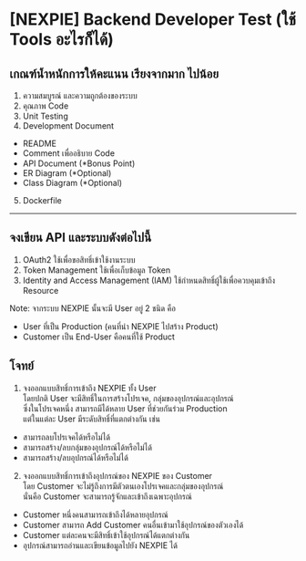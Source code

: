 # [NEXPIE] Backend Developer Test (ใช้ Tools อะไรก็ได้)

## เกณฑ์น้ำหนักการให้คะแนน เรียงจากมาก ไปน้อย
1. ความสมบูรณ์ และความถูกต้องของระบบ
2. คุณภาพ Code
3. Unit Testing
4. Development Document
* README
* Comment เพื่ออธิบาย Code
* API Document (*Bonus Point)
* ER Diagram (*Optional)
* Class Diagram (*Optional)
5. Dockerfile

---

## จงเขียน API และระบบดังต่อไปนี้
1. OAuth2 ใช้เพื่อขอสิทธิ์เข้าใช้งานระบบ
2. Token Management ใช้เพื่อเก็บข้อมูล Token
3. Identity and Access Management (IAM) ใช้กำหนดสิทธิ์ผู้ใช้เพื่อควบคุมเข้าถึง Resource

Note: จากระบบ NEXPIE นั้นจะมี User อยู่ 2 ชนิด คือ <br>
* User ที่เป็น Production (คนที่นำ NEXPIE ไปสร้าง Product)
* Customer เป็น End-User คือคนที่ใช้ Product

## โจทย์
1. จงออกแบบสิทธิ์การเข้าถึง NEXPIE ทั้ง User <br>
โดยปกติ User จะมีสิทธิ์ในการสร้างโปรเจค, กลุ่มของอุปกรณ์และอุปกรณ์<br>
ซึ่งในโปรเจคหนึ่ง สามารถมีได้หลาย User ที่ช่วยกันร่วม Production<br>
แต่ในแต่ละ User มีระดับสิทธิ์ที่แตกต่างกัน เช่น <br>
- สามารถลบโปรเจคได้หรือไม่ได้ 
- สามารถสร้าง/ลบกลุ่มของอุปกรณ์ได้หรือไม่ได้
- สามารถสร้าง/ลบอุปกรณ์ได้หรือไม่ได้
2. จงออกแบบสิทธิ์การเข้าถึงอุปกรณ์ของ NEXPIE ของ Customer <br>
โดย Customer จะไม่รู้ถึงการมีตัวตนเองโปรเจคและกลุ่มของอุปกรณ์ <br>
นั่นคือ Customer จะสามารถรู้จักและเข้าถึงเฉพาะอุปกรณ์ <br>
- Customer หนึ่งคนสามารถเข้าถึงได้หลายอุปกรณ์
- Customer สามารถ Add Customer คนอื่นเข้ามาใช้อุปกรณ์ของตัวเองได้
- Customer แต่ละคนจะมีสิทธิ์เข้าใช้อุปกรณ์ได้แตกต่างกัน
- อุปกรณ์สามารถอ่านและเขียนข้อมูลไปยัง NEXPIE ได้